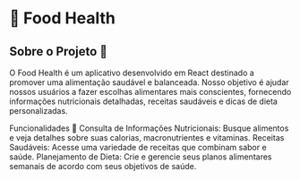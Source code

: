 # 🥗 Food Health
## Sobre o Projeto 📖
O Food Health é um aplicativo desenvolvido em React destinado a promover uma alimentação saudável e balanceada. Nosso objetivo é ajudar nossos usuários a fazer escolhas alimentares mais conscientes, fornecendo informações nutricionais detalhadas, receitas saudáveis e dicas de dieta personalizadas.

Funcionalidades 🌟
Consulta de Informações Nutricionais: Busque alimentos e veja detalhes sobre suas calorias, macronutrientes e vitaminas.
Receitas Saudáveis: Acesse uma variedade de receitas que combinam sabor e saúde.
Planejamento de Dieta: Crie e gerencie seus planos alimentares semanais de acordo com seus objetivos de saúde.

